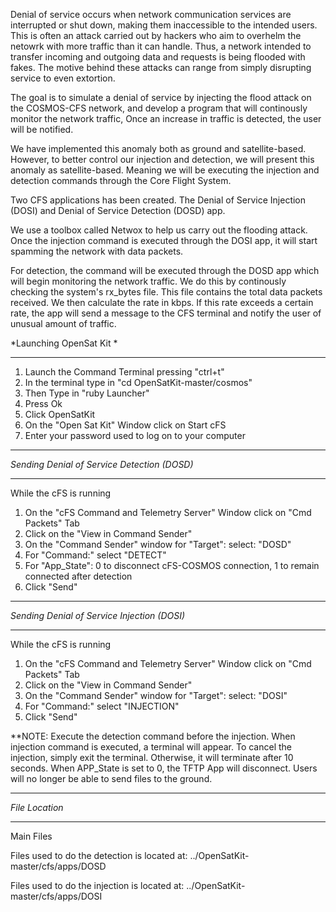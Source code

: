 Denial of service occurs when network communication services are interrupted or shut down, making them inaccessible to the intended users. This is often an attack carried out by hackers who aim to overhelm the netowrk with more traffic than it can handle. Thus, a network intended to transfer incoming and outgoing data and requests is being flooded with fakes. The motive behind these attacks can range from simply disrupting service to even extortion. 

The goal is to simulate a denial of service by injecting the flood attack on the COSMOS-CFS network, and develop a program that will continously monitor the network traffic, Once an increase in traffic is detected, the user will be notified.

We have implemented this anomaly both as ground and satellite-based. However, to better control our injection and detection, we will present this anomaly as satellite-based. Meaning we will be executing the injection and detection commands through the Core Flight System. 

Two CFS applications has been created. The Denial of Service Injection (DOSI) and Denial of Service Detection (DOSD) app. 

We use a toolbox called Netwox to help us carry out the flooding attack. Once the injection command is executed through the DOSI app, it will start spamming the network with data packets.

For detection, the command will be executed through the DOSD app which will begin monitoring the network traffic. We do this by continously checking the system's rx_bytes file. This file contains the total data packets received. We then calculate the rate in kbps. If this rate exceeds a certain rate, the app will send a message to the CFS terminal and notify the user of unusual amount of traffic. 


*Launching OpenSat Kit *
*************************
1) Launch the Command Terminal pressing "ctrl+t"
2) In the terminal type in "cd OpenSatKit-master/cosmos"
3) Then Type in "ruby Launcher"
4) Press Ok
5) Click OpenSatKit
6) On the "Open Sat Kit" Window click on Start cFS
7) Enter your password used to log on to your computer

*******************************************
*Sending Denial of Service Detection (DOSD)*
*******************************************
While the cFS is running

1) On the "cFS Command and Telemetry Server" Window click on "Cmd Packets" Tab
2) Click on the "View in Command Sender"
3) On the "Command Sender" window for "Target": select: "DOSD"
6) For "Command:" select "DETECT"
7) For "App_State": 0 to disconnect cFS-COSMOS connection, 1 to remain connected after detection
8) Click "Send"

*******************************************
*Sending Denial of Service Injection (DOSI)*
*******************************************
While the cFS is running

1) On the "cFS Command and Telemetry Server" Window click on "Cmd Packets" Tab
2) Click on the "View in Command Sender"
3) On the "Command Sender" window for "Target": select: "DOSI"
6) For "Command:" select "INJECTION"
7) Click "Send"

**NOTE: Execute the detection command before the injection. When injection command is executed, a terminal will appear. To cancel the injection, simply exit the terminal. Otherwise, it will terminate after 10 seconds. When APP_State is set to 0, the TFTP App will disconnect. Users will no longer be able to send files to the ground. 

***************
*File Location*
***************
Main Files

Files used to do the detection is located at:
../OpenSatKit-master/cfs/apps/DOSD

Files used to do the injection is located at:
../OpenSatKit-master/cfs/apps/DOSI



